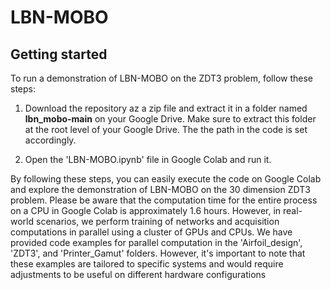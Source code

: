 # LBN-MOBO



## Getting started

To run a demonstration of LBN-MOBO on the ZDT3 problem, follow these steps:

1. Download the repository az a zip file and extract it in a folder named  **lbn_mobo-main**  on your Google Drive. Make sure to extract this folder at the root level of your Google Drive. The the path in the code is set accordingly.

2. Open the 'LBN-MOBO.ipynb' file in Google Colab and run it.

By following these steps, you can easily execute the code on Google Colab and explore the demonstration of LBN-MOBO on the 30 dimension ZDT3 problem. 
Please be aware that the computation time for the entire process on a CPU in Google Colab is approximately 1.6 hours. However, in real-world scenarios, we perform training of networks and acquisition computations in parallel using a cluster of GPUs and CPUs. We have provided code examples for parallel computation in the 'Airfoil_design', 'ZDT3', and 'Printer_Gamut' folders. However, it's important to note that these examples are tailored to specific systems and would require adjustments to be useful on different hardware configurations
